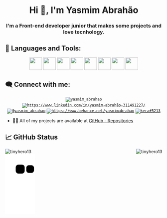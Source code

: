 <h1 align="center">Hi 👋, I'm Yasmim Abrahão</h1>
<h3 align="center">I'm a Front-end developer junior that makes some projects and love tecnhology.</h3>

## 🔧 Languages and Tools:
<p align="center">
<code><img src="https://cdn.jsdelivr.net/gh/devicons/devicon/icons/html5/html5-original-wordmark.svg" height="40px" width="40px" /></code>
<code><img src="https://cdn.jsdelivr.net/gh/devicons/devicon/icons/css3/css3-original-wordmark.svg" height="40px" width="40px" /></code>
<code><img src="https://cdn.jsdelivr.net/gh/devicons/devicon/icons/javascript/javascript-original.svg" height="40px" width="40px" /></code>
<code><img src="https://cdn.jsdelivr.net/gh/devicons/devicon/icons/python/python-original-wordmark.svg" height="40px" width="40px" /></code>
<code><img src="https://cdn.jsdelivr.net/gh/devicons/devicon/icons/visualstudio/visualstudio-plain-wordmark.svg" height="40px" width="40px" /></code>
<code><img src="https://cdn.jsdelivr.net/gh/devicons/devicon/icons/linux/linux-original.svg" height="40px" width="40px" /></code>
<code><img src="https://cdn.jsdelivr.net/gh/devicons/devicon/icons/windows8/windows8-original.svg" height="40px" width="40px" /></code>
<code><img src="https://cdn.jsdelivr.net/gh/devicons/devicon/icons/mysql/mysql-original-wordmark.svg" height="40px" width="40px" /></code>
</p>

## 🗨️ Connect with me:
<p align="center">
<code><a href="https://twitter.com/yasmim_abrahao" target="blank"><img align="center" src="https://raw.githubusercontent.com/rahuldkjain/github-profile-readme-generator/master/src/images/icons/Social/twitter.svg" alt="yasmim_abrahao" height="30" width="40" /></a></code>
<code><a href="https://linkedin.com/in/https://www.linkedin.com/in/yasmim-abrahão-311491227/" target="blank"><img align="center" src="https://raw.githubusercontent.com/rahuldkjain/github-profile-readme-generator/master/src/images/icons/Social/linked-in-alt.svg" alt="https://www.linkedin.com/in/yasmim-abrahão-311491227/" height="30" width="40" /></a></code>
<code><a href="https://instagram.com/@yasmim_abrahao" target="blank"><img align="center" src="https://raw.githubusercontent.com/rahuldkjain/github-profile-readme-generator/master/src/images/icons/Social/instagram.svg" alt="@yasmim_abrahao" height="30" width="40" /></a></code>
<code><a href="https://www.behance.net/https://www.behance.net/yasmimabrahao" target="blank"><img align="center" src="https://raw.githubusercontent.com/rahuldkjain/github-profile-readme-generator/master/src/images/icons/Social/behance.svg" alt="https://www.behance.net/yasmimabrahao" height="30" width="40" /></a></code>
<code><a href="https://discord.gg/kera#5213" target="blank"><img align="center" src="https://raw.githubusercontent.com/rahuldkjain/github-profile-readme-generator/master/src/images/icons/Social/discord.svg" alt="kera#5213" height="30" width="40" /></a></code>
</p>

- 👨‍💻 All of my projects are available at [GitHub - Repositories](https://github.com/TinyHero13?tab=repositories)

## 📈 GitHub Status
<p><img align="left" src="https://github-readme-stats.vercel.app/api/top-langs?username=tinyhero13&show_icons=true&locale=en&layout=compact" alt="tinyhero13" width="410px" /></p>

<p><img align="right" src="https://github-readme-stats.vercel.app/api?username=tinyhero13&show_icons=true&locale=en" alt="tinyhero13" /></p>



![Snake animation](https://github.com/TinyHero13/TinyHero13/blob/output/github-contribution-grid-snake.svg)
